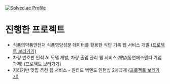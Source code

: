 [![Solved.ac Profile](http://mazassumnida.wtf/api/generate_badge?boj=ija06598)](https://solved.ac/ija06598)


# 진행한 프로젝트
- 식품의약품안전처 식품영양성분 데이터를 활용한 식단 기록 웹 서비스 개발 [(프로젝트 보러가기)](https://github.com/JaeMin1130/MiniProject_MealNote)
- 차량 번호판 인식 AI 모델 개발, 차량 출입 관리 웹 서비스 개발(동연에스엔티 기업 과제) [(프로젝트 보러가기)](https://github.com/JaeMin1130/MiniProject_LicensePlate)
- 지리기반 맛집 추천 웹 서비스 - 원티드 백엔드 인턴십 2차과제 [(프로젝트 보러가기)](https://github.com/Team-Enigma23/location-based-gourmet-recommendation-project)

